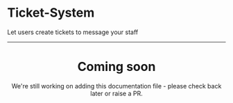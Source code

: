 # Ticket-System

Let users create tickets to message your staff

<ModuleOverview moduleName="tickets" />

---

<center><h1>Coming soon</h1></center>
<center>We're still working on adding this documentation file - please check back later or raise a PR.</center>